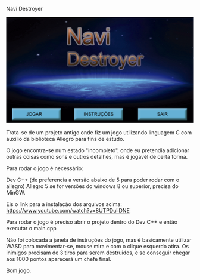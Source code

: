 Navi Destroyer

![imagem do jogo](menu-game.png)

Trata-se de um projeto antigo onde fiz um jogo utilizando linguagem C com auxílio da biblioteca Allegro para fins de estudo.

O jogo encontra-se num estado "incompleto", onde eu pretendia adicionar outras coisas como sons e outros detalhes, mas é jogavél de certa forma.

Para rodar o jogo é necessário:

Dev C++ (de preferencia a versão abaixo de 5 para poder rodar com o allegro)
Allegro 5
se for versões do windows 8 ou superior, precisa do MinGW.

Eis o link para a instalação dos arquivos acima: https://www.youtube.com/watch?v=8UTPDuliDNE

Para rodar o jogo é preciso abrir o projeto dentro do Dev C++ e então executar o main.cpp

Não foi colocada a janela de instruções do jogo, mas é basicamente utilizar WASD para movimentar-se, mouse mira e com o clique esquerdo
atira. Os inimigos precisam de 3 tiros para serem destruidos, e se conseguir chegar aos 1000 pontos aparecerá um chefe final.

Bom jogo.
